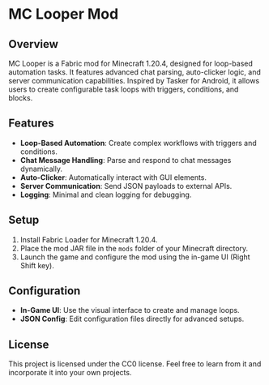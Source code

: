 # MC Looper Mod

## Overview
MC Looper is a Fabric mod for Minecraft 1.20.4, designed for loop-based automation tasks. It features advanced chat parsing, auto-clicker logic, and server communication capabilities. Inspired by Tasker for Android, it allows users to create configurable task loops with triggers, conditions, and blocks.

## Features
- **Loop-Based Automation**: Create complex workflows with triggers and conditions.
- **Chat Message Handling**: Parse and respond to chat messages dynamically.
- **Auto-Clicker**: Automatically interact with GUI elements.
- **Server Communication**: Send JSON payloads to external APIs.
- **Logging**: Minimal and clean logging for debugging.

## Setup
1. Install Fabric Loader for Minecraft 1.20.4.
2. Place the mod JAR file in the `mods` folder of your Minecraft directory.
3. Launch the game and configure the mod using the in-game UI (Right Shift key).

## Configuration
- **In-Game UI**: Use the visual interface to create and manage loops.
- **JSON Config**: Edit configuration files directly for advanced setups.

## License
This project is licensed under the CC0 license. Feel free to learn from it and incorporate it into your own projects.
